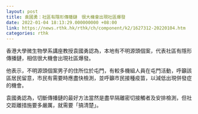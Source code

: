 ```yaml
---
layout: post
title: 袁國勇：社區有隱形傳播鏈　很大機會出現社區爆發
date: 2022-01-04 18:13:29.000000000 +08:00
link: https://news.rthk.hk/rthk/ch/component/k2/1627312-20220104.htm
categories: rthk
---
```


香港大學微生物學系講座教授袁國勇認為，本地有不明源頭個案，代表社區有隱形傳播鏈，相信很大機會出現社區爆發。

他表示，不明源頭個案男子的住所位於屯門，有較多機組人員在屯門活動，呼籲該區居民留意，市民有需要時應盡快檢測，並呼籲市民接種疫苗，以減低出現併發症的機會。

袁國勇認為，切斷傳播鏈的最好方法當然是盡早隔離密切接觸者及安排檢測，但社交距離措施要多嚴厲，就需要「搞清楚」。
